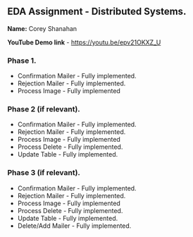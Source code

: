 ## EDA Assignment - Distributed Systems.

__Name:__ Corey Shanahan

__YouTube Demo link__ - https://youtu.be/epv21OKXZ_U


### Phase 1.

+ Confirmation Mailer - Fully implemented.
+ Rejection Mailer - Fully implemented.
+ Process Image - Fully implemented

### Phase 2 (if relevant).

+ Confirmation Mailer - Fully implemented.
+ Rejection Mailer - Fully implemented.
+ Process Image - Fully implemented
+ Process Delete - Fully implemented.
+ Update Table - Fully implemented.

### Phase 3 (if relevant).

+ Confirmation Mailer - Fully implemented.
+ Rejection Mailer - Fully implemented.
+ Process Image - Fully implemented
+ Process Delete - Fully implemented.
+ Update Table - Fully implemented.
+ Delete/Add Mailer - Fully implemented.

